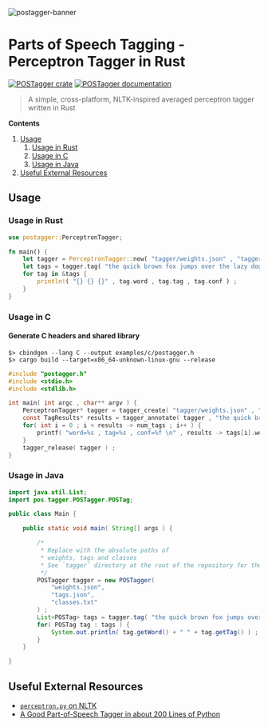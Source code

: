 ![postagger-banner](https://github.com/shubham0204/postagger.rs/assets/41076823/5c818699-bf20-4589-a433-16edc5f4b1b1)

# Parts of Speech Tagging - Perceptron Tagger in Rust

[![POSTagger crate](https://img.shields.io/crates/v/postagger.svg)](https://crates.io/crates/postagger)
[![POSTagger documentation](https://docs.rs/postagger/badge.svg)](https://docs.rs/postagger)

> A simple, cross-platform, NLTK-inspired averaged perceptron tagger written in Rust

**Contents**

1. [Usage](#usage)
    1. [Usage in Rust](#usage-in-rust)
    2. [Usage in C](#usage-in-c)
    3. [Usage in Java](#usage-in-java)
2. [Useful External Resources](#useful-external-resources)

## Usage

### Usage in Rust

```rust
use postagger::PerceptronTagger;

fn main() {
    let tagger = PerceptronTagger::new( "tagger/weights.json" , "tagger/classes.txt" , "tagger/tags.json" )  ; 
    let tags = tagger.tag( "the quick brown fox jumps over the lazy dog" ) ;
    for tag in &tags {
        println!( "{} {} {}" , tag.word , tag.tag , tag.conf ) ; 
    }
}
````

### Usage in C

#### Generate C headers and shared library

```
$> cbindgen --lang C --output examples/c/postagger.h
$> cargo build --target=x86_64-unknown-linux-gnu --release
```


```c
#include "postagger.h"
#include <stdio.h>
#include <stdlib.h>

int main( int argc , char** argv ) {
    PerceptronTagger* tagger = tagger_create( "tagger/weights.json" , "tagger/classes.txt" , "tagger/tags.json"  )  ;
    const TagResults* results = tagger_annotate( tagger , "the quick brown fox jumps over the lazy dog" ) ; 
    for( int i = 0 ; i < results -> num_tags ; i++ ) {
        printf( "word=%s , tag=%s , conf=%f \n" , results -> tags[i].word , results -> tags[i].tag , results -> tags[i].conf ) ; 
    }
    tagger_release( tagger ) ;
}
```

### Usage in Java

```java
import java.util.List;
import pos.tagger.POSTagger.POSTag;

public class Main {

    public static void main( String[] args ) {

        /*
         * Replace with the absolute paths of 
         * weights, tags and classes
         * See `tagger` directory at the root of the repository for these files
         */
        POSTagger tagger = new POSTagger(
            "weights.json", 
            "tags.json", 
            "classes.txt"
        ) ; 
        List<POSTag> tags = tagger.tag( "the quick brown fox jumps over the lazy dog" ) ;
        for( POSTag tag : tags ) {
            System.out.println( tag.getWord() + " " + tag.getTag() ) ;
        }
    }

}
```

## Useful External Resources

- [`perceptron.py` on NLTK](https://github.com/nltk/nltk/blob/develop/nltk/tag/perceptron.py)
- [A Good Part-of-Speech Tagger in about 200 Lines of Python](https://explosion.ai/blog/part-of-speech-pos-tagger-in-python)
